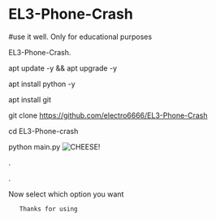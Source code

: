 # EL3-Phone-Crash


#use it well. Only for educational purposes

EL3-Phone-Crash.

apt update -y && apt upgrade -y


apt install python -y

apt install git 
 

git clone https://github.com/electro6666/EL3-Phone-Crash

cd EL3-Phone-crash

python main.py
![CHEESE!](permission-01.jpeg/App)

.

.

Now select which option you want 
 
    
       Thanks for using



